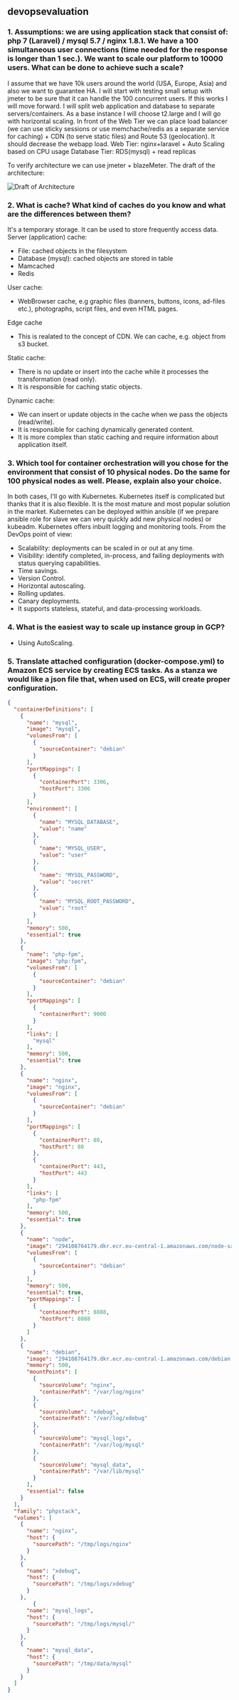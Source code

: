 ## devopsevaluation
### 1. Assumptions: we are using application stack that consist of: php 7 (Laravel) / mysql 5.7 / nginx 1.8.1. We have a 100 simultaneous user connections (time needed for the response is longer than 1 sec.). We want to scale our platform to 10000 users. What can be done to achieve such a scale?

I assume that we have 10k users around the world (USA, Europe, Asia) and also we want to guarantee HA.
I will start with testing small setup with jmeter to be sure that it can handle the 100 concurrent users.
If this works I will move forward. I will split web application and database to separate servers/containers. 
As a base instance I will choose t2.large and I will go with horizontal scaling.
In front of the Web Tier we can place load balancer (we can use sticky sessions or use memchache/redis 
as a separate service for caching) + CDN (to serve static files) and Route 53 (geolocation). It should decrease the webapp load. 
Web Tier: nginx+laravel + Auto Scaling based on CPU usage
Database Tier: RDS(mysql) + read replicas

To verify architecture we can use jmeter + blazeMeter.
The draft of the architecture:

![Draft of Architecture](images/ApplicationArchitecture.png?raw=true "Draft of Architecture")

### 2. What is cache? What kind of caches do you know and what are the differences between them?

It's a temporary storage. It can be used to store frequently access data.
Server (application) cache:

* File: cached objects in the filesystem
* Database (mysql): cached objects are stored in table
* Mamcached
* Redis

User cache:
* WebBrowser cache, e.g graphic files (banners, buttons, icons, ad-files etc.), photographs, script files, and even HTML pages.

Edge cache
* This is realated to the concept of CDN. We can cache, e.g. object from s3 bucket. 

Static cache:
* There is no update or insert into the cache while it processes the transformation (read only).
* It is responsible for caching static objects.

Dynamic cache:
* We can insert or update objects in the cache when we pass the objects (read/write).
* It is responsible for caching dynamically generated content.
* It is more complex than static caching and require information about application itself.



### 3. Which tool for container orchestration will you chose for the environment that consist of 10 physical nodes. Do the same for 100 physical nodes as well. Please, explain also your choice.

In both cases, I'll go with Kubernetes. Kubernetes itself is complicated but thanks that it is also flexible. It is the most mature and most popular solution in the market. Kubernetes can be deployed within ansible (if we prepare ansible role for slave we can very quickly add new physical nodes) or kubeadm. Kubernetes offers inbuilt logging and monitoring tools. From the DevOps point of view:

* Scalability: deployments can be scaled in or out at any time.
* Visibility: identify completed, in-process, and failing deployments with status querying capabilities.
* Time savings.
* Version Control.
* Horizontal autoscaling.
* Rolling updates.
* Canary deployments.
* It supports stateless, stateful, and data-processing workloads.

### 4. What is the easiest way to scale up instance group in GCP?

* Using AutoScaling.

### 5. Translate attached configuration (docker-compose.yml) to Amazon ECS service by creating ECS tasks. As a stanza we would like a json file that, when used on ECS, will create proper configuration.

```json
{
  "containerDefinitions": [
    {
      "name": "mysql",
      "image": "mysql",
      "volumesFrom": [
        {
          "sourceContainer": "debian"
        }
      ],
      "portMappings": [
        {
          "containerPort": 3306,
          "hostPort": 3306
        }
      ],
      "environment": [
        {
          "name": "MYSQL_DATABASE",
          "value": "name"
        },
        {
          "name": "MYSQL_USER",
          "value": "user"
        },
        {
          "name": "MYSQL_PASSWORD",
          "value": "secret"
        },
        {
          "name": "MYSQL_ROOT_PASSWORD",
          "value": "root"
        }
      ],
      "memory": 500,
      "essential": true
    },
    {
      "name": "php-fpm",
      "image": "php:fpm",
      "volumesFrom": [
        {
          "sourceContainer": "debian"
        }
      ],
      "portMappings": [
        {
          "containerPort": 9000
        }
      ],
      "links": [
        "mysql"
      ],
      "memory": 500,
      "essential": true
    },
    {
      "name": "nginx",
      "image": "nginx",
      "volumesFrom": [
        {
          "sourceContainer": "debian"
        }
      ],
      "portMappings": [
        {
          "containerPort": 80,
          "hostPort": 80
        },
        {
          "containerPort": 443,
          "hostPort": 443
        }
      ],
      "links": [
        "php-fpm"
      ],
      "memory": 500,
      "essential": true
    },
    {
      "name": "node",
      "image": "294108764179.dkr.ecr.eu-central-1.amazonaws.com/node-sample",
      "volumesFrom": [
        {
          "sourceContainer": "debian"
        }
      ],
      "memory": 500,
      "essential": true,
      "portMappings": [
        {
          "containerPort": 8888,
          "hostPort": 8888
        }
      ]
    },
    {
      "name": "debian",
      "image": "294108764179.dkr.ecr.eu-central-1.amazonaws.com/debian:jessie-slim",
      "memory": 500,
      "mountPoints": [
        {
          "sourceVolume": "nginx",
          "containerPath": "/var/log/nginx"
        },
        {
          "sourceVolume": "xdebug",
          "containerPath": "/var/log/xdebug"
        },
        {
          "sourceVolume": "mysql_logs",
          "containerPath": "/var/log/mysql"
        },
        {
          "sourceVolume": "mysql_data",
          "containerPath": "/var/lib/mysql"
        }
      ],
      "essential": false
    }
  ],
  "family": "phpstack",
  "volumes": [
    {
      "name": "nginx",
      "host": {
        "sourcePath": "/tmp/logs/nginx"
      }
    },
    {
      "name": "xdebug",
      "host": {
        "sourcePath": "/tmp/logs/xdebug"
      }
    },
        {
      "name": "mysql_logs",
      "host": {
        "sourcePath": "/tmp/logs/mysql/"
      }
    },
    {
      "name": "mysql_data",
      "host": {
        "sourcePath": "/tmp/data/mysql"
      }
    }
  ]
}
```

